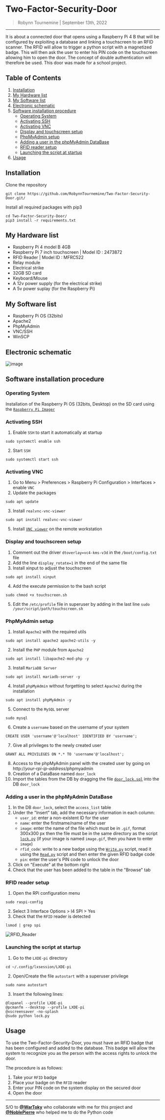 Two-Factor-Security-Door
========================

> Robynn Tournemine | September 13th, 2022

------------------------

It is about a connected door that opens using a Raspberry Pi 4 B that will be configured by exploiting a database and linking a touchscreen to an RFID scanner. The RFID will allow to trigger a python script with a magnetized badge. This will then ask the user to enter his PIN code on the touchscreen allowing him to open the door. The concept of double authentication will therefore be used. This door was made for a school project.


Table of Contents
------------------------
  1. [Installation](#installation)
  2. [My Hardware list](#my-hardware-list)
  3. [My Software list](#my-software-list)
  4. [Electronic schematic](#electronic-schematic)
  5. [Software installation procedure](#software-installation-procedure)
      - [Operating System](#operating-system)
      - [Activating SSH](#activating-ssh)
      - [Activating VNC](#activating-vnc)
      - [Display and touchscreen setup](#display-and-touchscreen-setup)
      - [PhpMyAdmin setup](#phpmyadmin-setup)
      - [Adding a user in the phpMyAdmin DataBase](#adding-a-user-in-the-phpmyadmin-database)
      - [RFID reader setup](#rfid-reader-setup)
      - [Launching the script at startup](#launching-the-script-at-startup)
  6. [Usage](#usage)


Installation
------------------------
  Clone the repository
  ```
  git clone https://github.com/RobynnTournemine/Two-Factor-Security-Door.git/
  ```
  
  Install all required packages with pip3
  ```
  cd Two-Factor-Security-Door/
  pip3 install -r requirements.txt
  ```

My Hardware list
------------------------
  - Raspberry Pi 4 model B 4GB
  - Raspberry Pi 7 inch touchscreen | Model ID : 2473872
  - RFID Reader | Model ID : MFRC522
  - Relay module
  - Electrical strike
  - 32GB SD card
  - Keyboard/Mouse
  - A 12v power supply (for the electrical strike)
  - A 5v power suplay (for the Raspberry Pi)


My Software list
------------------------
  - Raspberry Pi OS (32bits)
  - Apache2
  - PhpMyAdmin
  - VNC/SSH
  - WinSCP


Electronic schematic
------------------------
![image](https://user-images.githubusercontent.com/89530375/189650726-6f6e69ba-2351-4326-a054-d8f9426fda5c.png)


Software installation procedure
------------------------
### Operating System
  Installation of the Raspberry Pi OS (32bits, Desktop) on the SD card using the [`Raspberry Pi Imager`](https://www.raspberrypi.com/software/)

### Activating SSH
  1. Enable ``SSH`` to start it automatically at startup
  ```
  sudo systemctl enable ssh
  ```
  2. Start ``SSH``
  ```
  sudo systemctl start ssh
  ```

### Activating VNC
  1. Go to Menu > Preferences > Raspberry Pi Configuration > Interfaces > enable ``VNC``
  2. Update the packages
  ```
  sudo apt update
  ```
  3. Install ``realvnc-vnc-viewer``
  ```
  sudo apt install realvnc-vnc-viewer
  ```
  5. Install [`VNC viewer`](https://www.realvnc.com/en/connect/download/viewer/) on the remote workstation 


###  Display and touchscreen setup
  1. Comment out the driver ``dtoverlay=vc4-kms-v3d`` in the ``/boot/config.txt`` file
  2. Add the line ``display_rotate=1`` in the end of the same file
  3. Install xinput to adjust the touchscreen
  ```
  sudo apt install xinput
  ```
  4. Add the execute permission to the bash script
  ```
  sudo chmod +x touchscreen.sh
  ```
  5. Edit the ``/etc/profile`` file in superuser by adding in the last line ``sudo /your/script/path/touchscreen.sh``

### PhpMyAdmin setup
  1. Install ``Apache2`` with the required utils
  ```
  sudo apt install apache2 apache2-utils -y
  ```
  2. Install the ``PHP`` module from ``Apache2``
  ```
  sudo apt install libapache2-mod-php -y
  ```
  3. Install ``MariaDB Server``
  ```
  sudo apt install mariadb-server -y
  ```
  4. Install ``phpMyAdmin`` without forgetting to select ``Apache2`` during the installation
  ```
  sudo apt install phpMyAdmin -y
  ```
  5. Connect to the ``MySQL`` server
  ```
  sudo mysql
  ```
  6. Create a ``username`` based on the username of your system 
  ```
  CREATE USER 'username'@'localhost' IDENTIFIED BY 'username';
  ```
  7. Give all privileges to the newly created user
  ```
  GRANT ALL PRIVILEGES ON *.* TO 'username'@'localhost';
  ```
  8. Access to the phpMyAdmin panel with the created user by going on http://*your-rpi-ip-address*/phpmyadmin
  9. Creation of a DataBase named ``door_lock``
  10. Import the tables from the DB by dragging the file [`door_lock.sql`](https://github.com/RoobyCH/Two-Factor-Security-Door/blob/main/door_lock.sql) into the DB ``door_lock``

### Adding a user in the phpMyAdmin DataBase
  1. In the DB ``door_lock``, select the ``access_list`` table
  2. Under the "Insert" tab, add the necessary information in each column:
      - ``user_id``: enter a non-existent ID for the user
      - ``name``: enter the firstname/name of the user
      - ``image``: enter the name of the file which must be in ``.gif``, format 300x300 px then the file must be in the same directory as the script [`lock.py`](https://github.com/RoobyCH/Two-Factor-Security-Door/blob/main/lock.py) (if your image is named ``image.gif``, then you have to enter ``image``)
      - ``rfid_code``: write to a new badge using the [`Write.py`](https://github.com/RoobyCH/Two-Factor-Security-Door/blob/main/pi-rfid/Write.py) script, read it using the [`Read.py`](https://github.com/RoobyCH/Two-Factor-Security-Door/blob/main/pi-rfid/Write.py) script and then enter the given RFID badge code
      - ``pin``: enter the user's PIN code to unlock the door
  3. Click on "Execute" at the bottom right
  4. Check that the user has been added to the table in the "Browse" tab

### RFID reader setup
  1. Open the RPi configuration menu
  ```
  sudo raspi-config
  ```
  2. Select 3 Interface Options > I4 SPI > Yes
  3. Check that the ``RFID`` reader is detected 
  ```
  lsmod | grep spi
  ```
  ![RFID_Reader](https://user-images.githubusercontent.com/89530375/189689854-8a4a204e-c424-4d94-beaf-da4becc9197f.png)

### Launching the script at startup
  1. Go to the ``LXDE-pi`` directory
  ```
  cd ~/.config/lxsession/LXDE-pi
  ```
  2. Open/Create the file ``autostart`` with a superuser privilege
  ```
  sudo nano autostart
  ```
  3. Insert the following lines:
  ```
  @lxpanel --profile LXDE-pi
  @pcmanfm --desktop --profile LXDE-pi
  @xscreensaver -no-splash
  @sudo python lock.py
  ```


Usage
------------------------
To use the Two-Factor-Security-Door, you must have an RFID badge that has been configured and added to the database. This badge will allow the system to recognize you as the person with the access rights to unlock the door.

The procedure is as follows:
  1. Take your ``RFID`` badge
  2. Place your badge on the ``RFID`` reader
  3. Enter your PIN code on the system display on the secured door
  4. Open the door


------------------------
S/O to [**@WarToky**](https://github.com/WarToky) who collaborate with me for this project and [**@NoblePierre**](https://github.com/NoblePierre) who helped me to do the Python code
